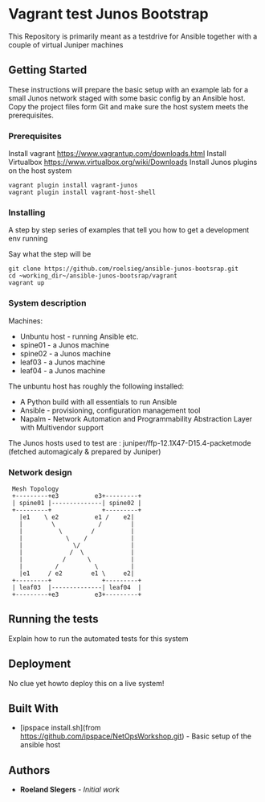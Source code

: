 # Vagrant test Junos Bootstrap

This Repository is primarily meant as a testdrive for Ansible together with a couple of virtual Juniper machines

## Getting Started

These instructions will prepare the basic setup with an example lab for a small Junos network staged with some basic config by an Ansible host.
Copy the project files form Git and make sure the host system meets the prerequisites.

### Prerequisites

Install vagrant https://www.vagrantup.com/downloads.html
Install Virtualbox https://www.virtualbox.org/wiki/Downloads
Install Junos plugins on the host system

```
vagrant plugin install vagrant-junos
vagrant plugin install vagrant-host-shell
```

### Installing

A step by step series of examples that tell you how to get a development env running

Say what the step will be

```
git clone https://github.com/roelsieg/ansible-junos-bootsrap.git
cd ~working_dir~/ansible-junos-bootsrap/vagrant
vagrant up
```
### System description
Machines:
* Unbuntu host - running Ansible etc.
* spine01 - a Junos machine 
* spine02 - a Junos machine
* leaf03 - a Junos machine
* leaf04 - a Junos machine

The unbuntu host has roughly the following installed:
* A Python build with all essentials to run Ansible
* Ansible - provisioning, configuration management tool
* Napalm - Network Automation and Programmability Abstraction Layer with Multivendor support

The Junos hosts used to test are : juniper/ffp-12.1X47-D15.4-packetmode (fetched automagicaly & prepared by Juniper)

### Network design
```
 Mesh Topology
 +---------+e3          e3+---------+
 | spine01 |--------------| spine02 |
 +---------+              +---------+
   |e1    \ e2          e1 /    e2|
   |        \            /        |
   |          \        /          |
   |            \    /            |
   |              \/              |
   |             /  \             |
   |           /      \           |
   |         /          \         |
   |e1     / e2        e1 \     e2|
 +---------+              +---------+
 | leaf03  |--------------| leaf04  |
 +---------+e3          e3+---------+
```
## Running the tests

Explain how to run the automated tests for this system


## Deployment

No clue yet howto deploy this on a live system!

## Built With

* [ipspace install.sh](from https://github.com/ipspace/NetOpsWorkshop.git) - Basic setup of the ansible host


## Authors

* **Roeland SIegers** - *Initial work* 



